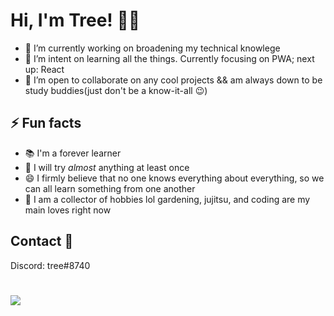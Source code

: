 # Hi, I'm Tree! 👋🎄

- 🔭 I’m currently working on broadening my technical knowlege   
- 🌱 I’m intent on learning all the things. Currently focusing on PWA; next up: React  
- 👯 I’m open to collaborate on any cool projects && am always down to be study buddies(just don't be a know-it-all :wink:)

## ⚡ Fun facts
- 📚 I'm a forever learner
- 💛 I will try _almost_ anything at least once
- 😄 I firmly believe that no one knows everything about everything, so we can all learn something from one another
- 🧗 I am a collector of hobbies lol gardening, jujitsu, and coding are my main loves right now

## Contact 🤙
Discord: tree#8740

# ![](https://media1.giphy.com/media/GDkgQz1xK8a3349K0K/200w.gif?cid=6c09b952pvupmwpuv269j7500cmouc3dh1s3t8ij9wkmyedh&rid=200w.gif&ct=g)
